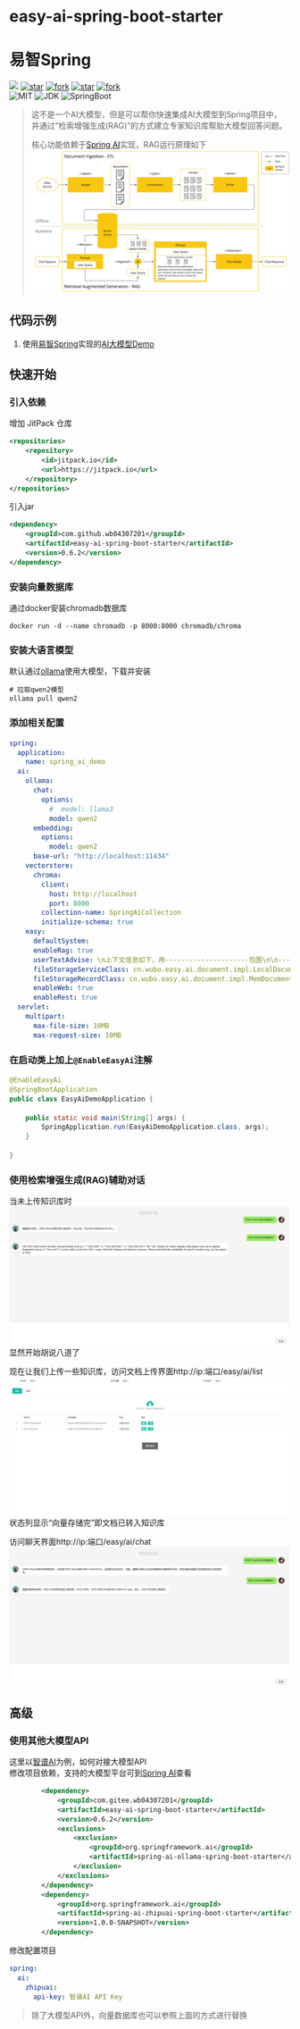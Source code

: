 # easy-ai-spring-boot-starter
# 易智Spring

[![](https://jitpack.io/v/com.gitee.wb04307201/easy-ai-spring-boot-starter.svg)](https://jitpack.io/#com.gitee.wb04307201/easy-ai-spring-boot-starter)
[![star](https://gitee.com/wb04307201/easy-ai-spring-boot-starter/badge/star.svg?theme=dark)](https://gitee.com/wb04307201/easy-ai-spring-boot-starter)
[![fork](https://gitee.com/wb04307201/easy-ai-spring-boot-starter/badge/fork.svg?theme=dark)](https://gitee.com/wb04307201/easy-ai-spring-boot-starter)
[![star](https://img.shields.io/github/stars/wb04307201/easy-ai-spring-boot-starter)](https://github.com/wb04307201/easy-ai-spring-boot-starter)
[![fork](https://img.shields.io/github/forks/wb04307201/easy-ai-spring-boot-starter)](https://github.com/wb04307201/easy-ai-spring-boot-starter)  
![MIT](https://img.shields.io/badge/License-Apache2.0-blue.svg) ![JDK](https://img.shields.io/badge/JDK-17+-green.svg) ![SpringBoot](https://img.shields.io/badge/Srping%20Boot-3+-green.svg)

> 这不是一个AI大模型，但是可以帮你快速集成AI大模型到Spring项目中，  
> 并通过“检索增强生成(RAG)”的方式建立专家知识库帮助大模型回答问题。  
> 
> 核心功能依赖于[Spring AI](https://docs.spring.io/spring-ai/reference/index.html)实现，RAG运行原理如下  
> ![img_3.png](img_3.png)

## 代码示例
1. 使用[易智Spring](https://gitee.com/wb04307201/easy-ai-spring-boot-starter)实现的[AI大模型Demo](https://gitee.com/wb04307201/easy-ai-demo)

## 快速开始
### 引入依赖
增加 JitPack 仓库
```xml
<repositories>
    <repository>
        <id>jitpack.io</id>
        <url>https://jitpack.io</url>
    </repository>
</repositories>
```
引入jar
```xml
<dependency>
    <groupId>com.github.wb04307201</groupId>
    <artifactId>easy-ai-spring-boot-starter</artifactId>
    <version>0.6.2</version>
</dependency>
```

### 安装向量数据库
通过docker安装chromadb数据库
```shell
docker run -d --name chromadb -p 8000:8000 chromadb/chroma
```

### 安装大语言模型
默认通过[ollama](https://ollama.com/)使用大模型，下载并安装
```shell
# 拉取qwen2模型
ollama pull qwen2
```

### 添加相关配置
```yaml
spring:
  application:
    name: spring_ai_demo
  ai:
    ollama:
      chat:
        options:
          #  model: llama3
          model: qwen2
      embedding:
        options:
          model: qwen2
      base-url: "http://localhost:11434"
    vectorstore:
      chroma:
        client:
          host: http://localhost
          port: 8000
        collection-name: SpringAiCollection
        initialize-schema: true
    easy:
      defaultSystem:
      enableRag: true
      userTextAdvise: \n上下文信息如下，用---------------------包围\n\n---------------------\n{question_answer_context}\n---------------------\n\n基于上下文和提供的历史信息（而非先验知识），回复用户评论。如果答案不在上下文中，请告知用户无法回答这个问题。\n
      fileStorageServiceClass: cn.wubo.easy.ai.document.impl.LocalDocumentStorageServiceImpl
      fileStorageRecordClass: cn.wubo.easy.ai.document.impl.MemDocumentStorageRecordImpl
      enableWeb: true
      enableRest: true
  servlet:
    multipart:
      max-file-size: 10MB
      max-request-size: 10MB
```

### 在启动类上加上`@EnableEasyAi`注解
```java
@EnableEasyAi
@SpringBootApplication
public class EasyAiDemoApplication {

    public static void main(String[] args) {
        SpringApplication.run(EasyAiDemoApplication.class, args);
    }

}
```

### 使用检索增强生成(RAG)辅助对话
当未上传知识库时  
![img_4.png](img_4.png)  
显然开始胡说八道了

现在让我们上传一些知识库，访问文档上传界面http://ip:端口/easy/ai/list  
![img.png](img.png)  
状态列显示“向量存储完”即文档已转入知识库  

访问聊天界面http://ip:端口/easy/ai/chat  
![img_5.png](img_5.png)

## 高级
### 使用其他大模型API
这里以[智谱AI](https://open.bigmodel.cn/)为例，如何对接大模型API  
修改项目依赖，支持的大模型平台可到[Spring AI](https://docs.spring.io/spring-ai/reference/index.html)查看  
```xml
        <dependency>
            <groupId>com.gitee.wb04307201</groupId>
            <artifactId>easy-ai-spring-boot-starter</artifactId>
            <version>0.6.2</version>
            <exclusions>
                <exclusion>
                    <groupId>org.springframework.ai</groupId>
                    <artifactId>spring-ai-ollama-spring-boot-starter</artifactId>
                </exclusion>
            </exclusions>
        </dependency>
        <dependency>
            <groupId>org.springframework.ai</groupId>
            <artifactId>spring-ai-zhipuai-spring-boot-starter</artifactId>
            <version>1.0.0-SNAPSHOT</version>
        </dependency>
```
修改配置项目
```yaml
spring:
  ai:
    zhipuai:
      api-key: 智谱AI API Key
```
> 除了大模型API外，向量数据库也可以参照上面的方式进行替换